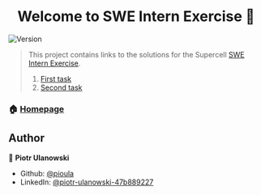 <h1 align="center">Welcome to SWE Intern Exercise 👋</h1>
<p>
  <img alt="Version" src="https://img.shields.io/badge/version-1.0.1-blue.svg?cacheSeconds=2592000" />
</p>

> This project contains links to the solutions for the Supercell <a href="https://sc-id-intern-exercise.s3.us-east-1.amazonaws.com/intern.pdf">SWE Intern Exercise</a>.
> <ol>
> <li> <a href="https://github.com/pioula/swe-intern-exercise-first-task">First task</a>
> <li> <a href="https://github.com/pioula/swe-intern-exercise-second-task">Second task</a>
> </li>

### 🏠 [Homepage](https://github.com/pioula/swe-intern-exercise)

## Author

👤 **Piotr Ulanowski**

* Github: [@pioula](https://github.com/pioula)
* LinkedIn: [@piotr-ulanowski-47b889227](https://linkedin.com/in/piotr-ulanowski-47b889227)

